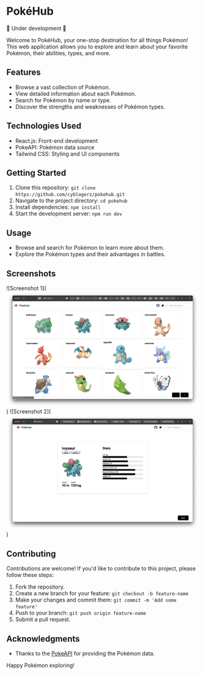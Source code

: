 # PokéHub

🚧 Under development 🚧 

Welcome to PokéHub, your one-stop destination for all things Pokémon! This web application allows you to explore and learn about your favorite Pokémon, their abilities, types, and more.

## Features

- Browse a vast collection of Pokémon.
- View detailed information about each Pokémon.
- Search for Pokémon by name or type.
- Discover the strengths and weaknesses of Pokémon types.

## Technologies Used

- React.js: Front-end development
- PokeAPI: Pokémon data source
- Tailwind CSS: Styling and UI components

## Getting Started

1. Clone this repository: `git clone https://github.com/cyblogerz/pokehub.git`
2. Navigate to the project directory: `cd pokehub`
3. Install dependencies: `npm install`
4. Start the development server: `npm run dev`


## Usage

- Browse and search for Pokémon to learn more about them.
- Explore the Pokémon types and their advantages in battles.

## Screenshots

![Screenshot 1](![Alt text](image.png))
![Screenshot 2](![Alt text](image-1.png))

## Contributing

Contributions are welcome! If you'd like to contribute to this project, please follow these steps:

1. Fork the repository.
2. Create a new branch for your feature: `git checkout -b feature-name`
3. Make your changes and commit them: `git commit -m 'Add some feature'`
4. Push to your branch: `git push origin feature-name`
5. Submit a pull request.



## Acknowledgments

- Thanks to the [PokeAPI](https://pokeapi.co/) for providing the Pokémon data.


Happy Pokémon exploring!

